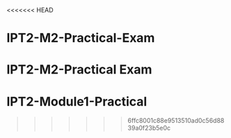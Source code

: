 <<<<<<< HEAD
# IPT2-M2-Practical-Exam
IPT2-M2-Practical Exam
=======
# IPT2-Module1-Practical
>>>>>>> 6ffc8001c88e9513510ad0c56d8839a0f23b5e0c

